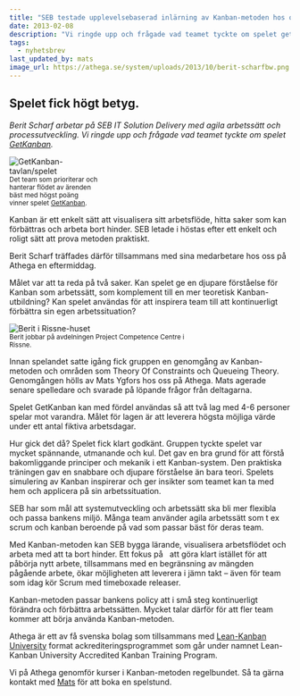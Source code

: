 ```yaml
---
title: "SEB testade upplevelsebaserad inlärning av Kanban-metoden hos oss."
date: 2013-02-08
description: "Vi ringde upp och frågade vad teamet tyckte om spelet getKanban"
tags:
  - nyhetsbrev
last_updated_by: mats
image_url: https://athega.se/system/uploads/2013/10/berit-scharfbw.png
---
```

Spelet fick högt betyg.
------------

<em>Berit Scharf arbetar på SEB IT Solution Delivery med agila arbetssätt och processutveckling. Vi ringde upp och frågade vad teamet tyckte om spelet <a href="http://getkanban.com/">GetKanban</a>.</em>

<div class="float_right" style="width:161px;">
<img alt="GetKanban-tavlan/spelet" src="http://i3.createsend1.com/ei/j/27/54A/34A/214931/getkanban.png"/>
<small>Det team som prioriterar och hanterar flödet av ärenden bäst med högst poäng vinner spelet <a href="http://getkanban.com">GetKanban</a>.</small>
</div>

Kanban är ett enkelt sätt att visualisera sitt arbetsflöde, hitta saker som kan förbättras och arbeta bort hinder. SEB letade i höstas efter ett enkelt och roligt sätt att prova metoden praktiskt.

Berit Scharf träffades därför tillsammans med sina medarbetare hos oss på Athega en eftermiddag.

Målet var att ta reda på två saker. Kan spelet ge en djupare förståelse för Kanban som arbetssätt, som komplement till en mer teoretisk Kanban-utbildning? Kan spelet användas för att inspirera team till att kontinuerligt förbättra sin egen arbetssituation?

<div class="float_left" style="width:340px; margin:bottom:8px;">
<img alt="Berit i Rissne-huset" src="http://i1.createsend1.com/ei/j/27/54A/34A/214931/berit-scharf.png"/><br/>
<small>Berit jobbar på avdelningen Project Competence Centre i Rissne.</small>
</div>

Innan spelandet satte igång fick gruppen en genomgång av Kanban-metoden och områden som Theory Of Constraints och Queueing Theory. Genomgången hölls av Mats Ygfors hos oss på Athega. Mats agerade senare spelledare och svarade på löpande frågor från deltagarna.

Spelet GetKanban kan med fördel användas så att två lag med 4-6 personer spelar mot varandra. Målet för lagen är att leverera högsta möjliga värde under ett antal fiktiva arbetsdagar.

Hur gick det då? Spelet fick klart godkänt. Gruppen tyckte spelet var mycket spännande, utmanande och kul. Det gav en bra grund för att förstå bakomliggande principer och mekanik i ett Kanban-system. Den praktiska träningen gav en snabbare och djupare förståelse än bara teori. Spelets simulering av Kanban inspirerar och ger insikter som teamet kan ta med hem och applicera på sin arbetssituation.

SEB har som mål att systemutveckling och arbetssätt ska bli mer flexibla och passa bankens miljö. Många team använder agila arbetssätt som t ex scrum och kanban beroende på vad som passar bäst för deras team.

Med Kanban-metoden kan SEB bygga lärande, visualisera arbetsflödet och arbeta med att ta bort hinder. Ett fokus på   att göra klart istället för att påbörja nytt arbete, tillsammans med en begränsning av mängden pågående arbete, ökar möjligheten att leverera i jämn takt – även för team som idag kör Scrum med timeboxade releaser.

Kanban-metoden passar bankens policy att i små steg kontinuerligt förändra och förbättra arbetssätten. Mycket talar därför för att fler team kommer att börja använda Kanban-metoden.

Athega är ett av få svenska bolag som tillsammans med [Lean-Kanban University](http://leankanbanuniversity.com/) format ackrediteringsprogrammet som går under namnet Lean-Kanban University Accredited Kanban Training Program.

Vi på Athega genomför kurser i Kanban-metoden regelbundet. Så ta gärna kontakt med [Mats](/mats) för att boka en spelstund.
